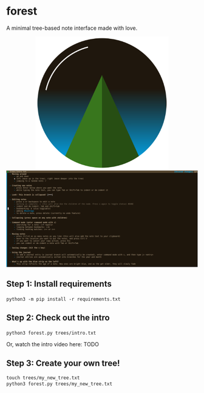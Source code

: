 # forest
A minimal tree-based note interface made with love.

<p align="center">
  <img src="assets/forest.png" width="350" title="Forest">
  <br>
  <img src="assets/screenshot.png" title="Forest">
</p>

## Step 1: Install requirements

`python3 -m pip install -r requirements.txt`

## Step 2: Check out the intro

`python3 forest.py trees/intro.txt`

Or, watch the intro video here: TODO

## Step 3: Create your own tree!

```
touch trees/my_new_tree.txt
python3 forest.py trees/my_new_tree.txt
```
